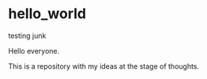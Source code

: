 # hello_world
testing junk

Hello everyone.

This is a repository with my ideas at the stage of thoughts. 
